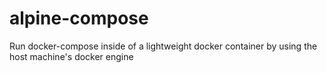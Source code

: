 # alpine-compose
Run docker-compose inside of a lightweight docker container by using the host machine's docker engine
